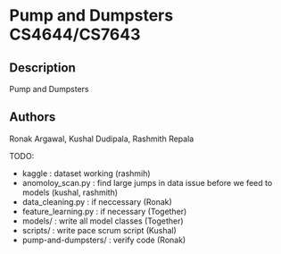 # Pump and Dumpsters CS4644/CS7643

## Description
Pump and Dumpsters 

## Authors
Ronak Argawal, Kushal Dudipala, Rashmith Repala

TODO:
- kaggle : dataset working (rashmih)
- anomoloy_scan.py : find large jumps in data issue before we feed to models (kushal, rashmith)
- data_cleaning.py : if neccessary (Ronak)
- feature_learning.py : if necessary (Together)
- models/ : write all model classes (Together)
- scripts/ : write pace scrum script (Kushal)
- pump-and-dumpsters/ : verify code (Ronak)